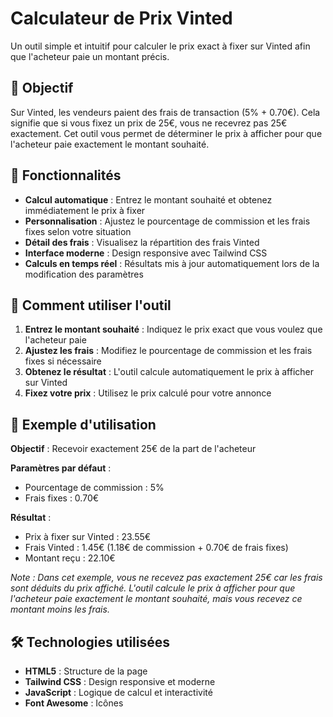 # Calculateur de Prix Vinted

Un outil simple et intuitif pour calculer le prix exact à fixer sur Vinted afin que l'acheteur paie un montant précis.

## 🎯 Objectif

Sur Vinted, les vendeurs paient des frais de transaction (5% + 0.70€). Cela signifie que si vous fixez un prix de 25€, vous ne recevrez pas 25€ exactement. Cet outil vous permet de déterminer le prix à afficher pour que l'acheteur paie exactement le montant souhaité.

## 🚀 Fonctionnalités

- **Calcul automatique** : Entrez le montant souhaité et obtenez immédiatement le prix à fixer
- **Personnalisation** : Ajustez le pourcentage de commission et les frais fixes selon votre situation
- **Détail des frais** : Visualisez la répartition des frais Vinted
- **Interface moderne** : Design responsive avec Tailwind CSS
- **Calculs en temps réel** : Résultats mis à jour automatiquement lors de la modification des paramètres

## 📱 Comment utiliser l'outil

1. **Entrez le montant souhaité** : Indiquez le prix exact que vous voulez que l'acheteur paie
2. **Ajustez les frais** : Modifiez le pourcentage de commission et les frais fixes si nécessaire
3. **Obtenez le résultat** : L'outil calcule automatiquement le prix à afficher sur Vinted
4. **Fixez votre prix** : Utilisez le prix calculé pour votre annonce

## 🧮 Exemple d'utilisation

**Objectif** : Recevoir exactement 25€ de la part de l'acheteur

**Paramètres par défaut** :
- Pourcentage de commission : 5%
- Frais fixes : 0.70€

**Résultat** :
- Prix à fixer sur Vinted : 23.55€
- Frais Vinted : 1.45€ (1.18€ de commission + 0.70€ de frais fixes)
- Montant reçu : 22.10€

*Note : Dans cet exemple, vous ne recevez pas exactement 25€ car les frais sont déduits du prix affiché. L'outil calcule le prix à afficher pour que l'acheteur paie exactement le montant souhaité, mais vous recevez ce montant moins les frais.*

## 🛠️ Technologies utilisées

- **HTML5** : Structure de la page
- **Tailwind CSS** : Design responsive et moderne
- **JavaScript** : Logique de calcul et interactivité
- **Font Awesome** : Icônes
